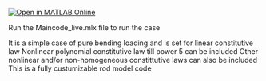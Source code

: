 [![Open in MATLAB Online](https://www.mathworks.com/images/responsive/global/open-in-matlab-online.svg)](https://matlab.mathworks.com/open/github/v1?repo=mahmed271995/Rod-Model-Bending-Loading-)

Run the Maincode_live.mlx file to run the case

It is a simple case of pure bending loading and is set for linear constitutive law
Nonlinear polynomial constitutive law till power 5 can be included
Other nonlinear and/or non-homogeneous constittutive laws can also be included
This is a fully custumizable rod model code
